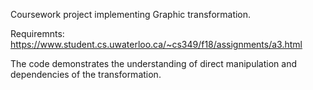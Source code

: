 Coursework project implementing Graphic transformation.

Requiremnts:
https://www.student.cs.uwaterloo.ca/~cs349/f18/assignments/a3.html

The code demonstrates the understanding of direct manipulation and dependencies of the transformation.
